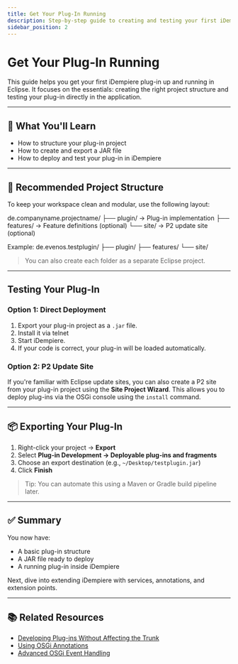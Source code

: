 ```yaml
---
title: Get Your Plug‑In Running
description: Step-by-step guide to creating and testing your first iDempiere plug-in.
sidebar_position: 2
---
```


# Get Your Plug‑In Running

This guide helps you get your first iDempiere plug-in up and running in Eclipse. It focuses on the essentials: creating the right project structure and testing your plug-in directly in the application.

---

## 🔧 What You'll Learn

- How to structure your plug-in project
- How to create and export a JAR file
- How to deploy and test your plug-in in iDempiere

---

## 📁 Recommended Project Structure

To keep your workspace clean and modular, use the following layout:

de.companyname.projectname/
├── plugin/ → Plug-in implementation
├── features/ → Feature definitions (optional)
└── site/ → P2 update site (optional)


Example:
de.evenos.testplugin/
├── plugin/
├── features/
└── site/

> You can also create each folder as a separate Eclipse project.

---

## Testing Your Plug-In

### Option 1: Direct Deployment

1. Export your plug-in project as a `.jar` file.
2. Install it via telnet
3. Start iDempiere.
4. If your code is correct, your plug-in will be loaded automatically.

### Option 2: P2 Update Site

If you're familiar with Eclipse update sites, you can also create a P2 site from your plug-in project using the **Site Project Wizard**. This allows you to deploy plug-ins via the OSGi console using the `install` command.

---

## 📦 Exporting Your Plug-In

1. Right-click your project → **Export**
2. Select **Plug-in Development → Deployable plug-ins and fragments**
3. Choose an export destination (e.g., `~/Desktop/testplugin.jar`)
4. Click **Finish**

> Tip: You can automate this using a Maven or Gradle build pipeline later.

---

## ✅ Summary

You now have:

- A basic plug-in structure
- A JAR file ready to deploy
- A running plug-in inside iDempiere

Next, dive into extending iDempiere with services, annotations, and extension points.

---

## 📚 Related Resources

- [Developing Plug-ins Without Affecting the Trunk](./developing-plug-ins-without-affecting-the-trunk)
- [Using OSGi Annotations](https://wiki.idempiere.org/en/Using_OSGi_Annotations)
- [Advanced OSGi Event Handling](https://wiki.idempiere.org/en/Using_OSGi_Event_Handlers)
